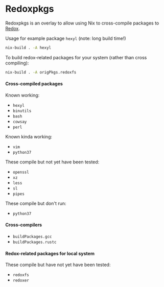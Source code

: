 # Redoxpkgs

Redoxpkgs is an overlay to allow using Nix to cross-compile packages to [Redox](https://redox-os.org).

Usage for example package `hexyl` (note: long build time!)
```bash
nix-build . -A hexyl
```

To build redox-related packages for your system (rather than cross compiling):
```bash
nix-build . -A origPkgs.redoxfs
```

#### Cross-compiled packages

Known working:

* `hexyl`
* `binutils`
* `bash`
* `cowsay`
* `perl`

Known kinda working:

* `vim`
* `python37`

These compile but not yet have been tested:

* `openssl`
* `xz`
* `less`
* `sl`
* `pipes`

These compile but don't run:

* `python37`

#### Cross-compilers

* `buildPackages.gcc`
* `buildPackages.rustc`

#### Redox-related packages for local system

These compile but have not yet have been tested:

* `redoxfs`
* `redoxer`
